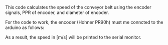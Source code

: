 This code calculates the speed of the conveyor belt using the encoder signals, PPR of encoder, and diameter of encoder.

For the code to work, the encoder (Hohner PR90h) must me conncted to the arduino as follows:

As a result, the speed in [m/s] will be printed to the serial monitor.
